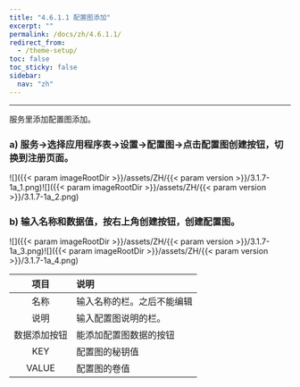 ```yaml
---
title: "4.6.1.1 配置图添加"
excerpt: ""
permalink: /docs/zh/4.6.1.1/
redirect_from:
  - /theme-setup/
toc: false
toc_sticky: false
sidebar:
  nav: "zh"
---
```


---
服务里添加配置图添加。

### a\) 服务→选择应用程序表→设置→配置图→点击配置图创建按钮，切换到注册页面。
![]({{< param imageRootDir >}}/assets/ZH/{{< param version >}}/3.1.7-1a_1.png)![]({{< param imageRootDir >}}/assets/ZH/{{< param version >}}/3.1.7-1a_2.png)

### b\) 输入名称和数据值，按右上角创建按钮，创建配置图。
![]({{< param imageRootDir >}}/assets/ZH/{{< param version >}}/3.1.7-1a_3.png)![]({{< param imageRootDir >}}/assets/ZH/{{< param version >}}/3.1.7-1a_4.png)

| **项目** | **说明** |
| :---: | :--- |
| 名称 | 输入名称的栏。之后不能编辑 |
| 说明 | 输入配置图说明的栏。 |
| 数据添加按钮 | 能添加配置图数据的按钮 |
| KEY | 配置图的秘钥值 |
| VALUE | 配置图的卷值 |
